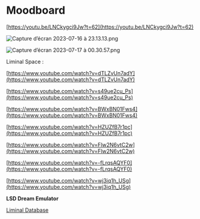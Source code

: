 # Moodboard

[https://youtu.be/LNCkygci9Jw?t=62](https://youtu.be/LNCkygci9Jw?t=62)

![Capture d’écran 2023-07-16 à 23.13.13.png](Moodboard%208ea987cec979403c8d6e5d46bf768b28/Capture_decran_2023-07-16_a_23.13.13.png)

![Capture d’écran 2023-07-17 à 00.30.57.png](Moodboard%208ea987cec979403c8d6e5d46bf768b28/Capture_decran_2023-07-17_a_00.30.57.png)

Liminal Space : 

[https://www.youtube.com/watch?v=dTLZvUn7adY](https://www.youtube.com/watch?v=dTLZvUn7adY)

[https://www.youtube.com/watch?v=s49ue2cu_Ps](https://www.youtube.com/watch?v=s49ue2cu_Ps)

[https://www.youtube.com/watch?v=BWxBN01Fws4](https://www.youtube.com/watch?v=BWxBN01Fws4)

[https://www.youtube.com/watch?v=HZUZfB7r1pc](https://www.youtube.com/watch?v=HZUZfB7r1pc)

[https://www.youtube.com/watch?v=Flw2N6vtC2w](https://www.youtube.com/watch?v=Flw2N6vtC2w)

[https://www.youtube.com/watch?v=-fLrqsAQYF0](https://www.youtube.com/watch?v=-fLrqsAQYF0)

[https://www.youtube.com/watch?v=wj3iq1h_USg](https://www.youtube.com/watch?v=wj3iq1h_USg)

****LSD Dream Emulator****

[Liminal Database](Moodboard%208ea987cec979403c8d6e5d46bf768b28/Liminal%20Database%20c867647acfa548f185a93c15ce445c1d.csv)